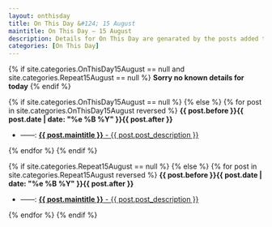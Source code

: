 ```yaml
---
layout: onthisday
title: On This Day &#124; 15 August
maintitle: On This Day — 15 August
description: Details for On This Day are genarated by the posts added to the website so the content is subject to changes/updates over time.
categories: [On This Day]
---
```


{% if site.categories.OnThisDay15August == null and site.categories.Repeat15August == null %}
<strong>Sorry no known details for today</strong>
{% endif %}

{% if site.categories.OnThisDay15August == null %}
{% else %}
{% for post in site.categories.OnThisDay15August reversed %}
<strong>{{ post.before }}{{ post.date | date: "%e %B %Y" }}{{ post.after }}</strong>
<ul>
<li> ——: <a class="{{ post.class }}" href="{{ post.url }}"><strong>{{ post.maintitle }}</strong> - {{ post.post_description }}</a></li>
</ul>
{% endfor %}
{% endif %}

{% if site.categories.Repeat15August == null %}
{% else %}
{% for post in site.categories.Repeat15August reversed %}
<strong>{{ post.before }}{{ post.date | date: "%e %B %Y" }}{{ post.after }}</strong>
<ul>
<li> ——: <a class="{{ post.class }}" href="{{ post.url }}"><strong>{{ post.maintitle }}</strong> - {{ post.post_description }}</a></li>
</ul>
{% endfor %}
{% endif %}
